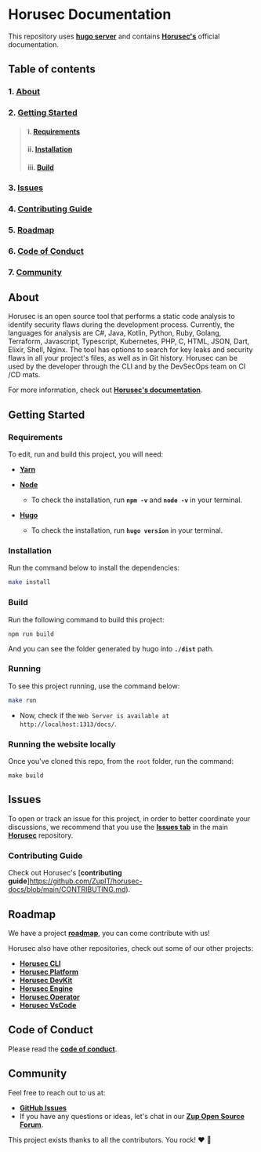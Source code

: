 # **Horusec Documentation**

This repository uses [**hugo server**](https://gohugo.io/commands/hugo_server/) and contains **[Horusec's](https://horusec.io/)** official documentation.

## **Table of contents**
### 1. [**About**](#About)
### 2. [**Getting Started**](#getting-started)
> #### i. [**Requirements**](#requirements)
> #### ii. [**Installation**](#installation)
> #### iii. [**Build**](#build)
### 3. [**Issues**](#issues)
### 4. [**Contributing Guide**](#contributing-guide)
### 5. [**Roadmap**](#roadmap)
### 6. [**Code of Conduct**](#code-of-conduct)
### 7. [**Community**](#community)

## **About**
Horusec is an open source tool that performs a static code analysis to identify security flaws during the development process. Currently, the languages for analysis are C#, Java, Kotlin, Python, Ruby, Golang, Terraform, Javascript, Typescript, Kubernetes, PHP, C, HTML, JSON, Dart, Elixir, Shell, Nginx. 
The tool has options to search for key leaks and security flaws in all your project's files, as well as in Git history. Horusec can be used by the developer through the CLI and by the DevSecOps team on CI /CD mats.

For more information, check out **[Horusec's documentation](https://docs.horusec.io/)**.

## **Getting Started**
### **Requirements**
To edit, run and build this project, you will need:
* [**Yarn**](https://yarnpkg.com/)

* [**Node**](https://nodejs.org/en/)
  - To check the installation, run **`npm -v`** and **`node -v`** in your terminal.

* [**Hugo**](https://gohugo.io/getting-started/installing/)
  - To check the installation, run **`hugo version`** in your terminal.

### **Installation**
Run the command below to install the dependencies: 
```bash
make install
```

### **Build**
Run the following command to build this project: 

```
npm run build
```

And you can see the folder generated by hugo into **`./dist`** path.

### **Running**

To see this project running, use the command below:
```bash
make run
```

- Now, check if the `Web Server is available at http://localhost:1313/docs/`.

### **Running the website locally**

Once you've cloned this repo, from the `root` folder, run the command:

```
make build
```

## **Issues**

To open or track an issue for this project, in order to better coordinate your discussions, we recommend that you use the [**Issues tab**](https://github.com/ZupIT/horusec/issues) in the main [**Horusec**](https://github.com/ZupIT/horusec) repository.

### **Contributing Guide**
Check out Horusec's [**contributing guide**]https://github.com/ZupIT/horusec-docs/blob/main/CONTRIBUTING.md). 


## **Roadmap**
We have a project [**roadmap**](https://github.com/ZupIT/horusec/blob/main/ROADMAP.md), you can come contribute with us!

Horusec also have other repositories, check out some of our other projects:

- [**Horusec CLI**](https://github.com/ZupIT/horusec)
- [**Horusec Platform**](https://github.com/ZupIT/horusec-platform)
- [**Horusec DevKit**](https://github.com/ZupIT/horusec-devkit)
- [**Horusec Engine**](https://github.com/ZupIT/horusec-engine)
- [**Horusec Operator**](https://github.com/ZupIT/horusec-operator)
- [**Horusec VsCode**](https://github.com/ZupIT/horusec-vscode-plugin)

## **Code of Conduct**
Please read the [**code of conduct**](https://github.com/ZupIT/horusec/blob/main/CODE_OF_CONDUCT.md).

## **Community**

Feel free to reach out to us at:

- [**GitHub Issues**](https://github.com/ZupIT/horusec-docs/issues)
- If you have any questions or ideas, let's chat in our [**Zup Open Source Forum**](https://forum.zup.com.br).


This project exists thanks to all the contributors. You rock! ❤️ 🚀
